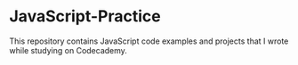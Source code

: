 # JavaScript-Practice
This repository contains JavaScript code examples and projects that I wrote while studying on Codecademy. 
